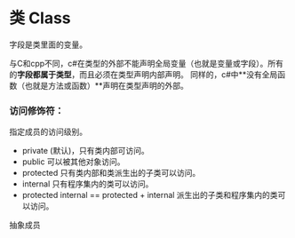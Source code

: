 # 类 Class

字段是类里面的变量。

与C和cpp不同，c#在类型的外部不能声明全局变量（也就是变量或字段）。所有的**字段都属于类型**，而且必须在类型声明内部声明。
同样的，c#中**没有全局函数（也就是方法或函数）**声明在类型声明的外部。

### 访问修饰符：

指定成员的访问级别。

* private (默认)，只有类内部可访问。
* public 可以被其他对象访问。
* protected 只有类内部和类派生出的子类可以访问。
* internal 只有程序集内的类可以访问。
* protected internal == protected + internal 派生出的子类和程序集内的类可以访问。

抽象成员
